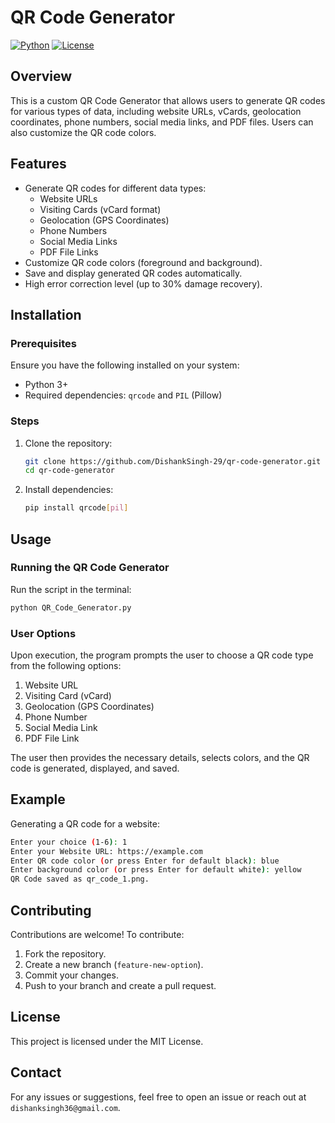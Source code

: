 # QR Code Generator
[![Python](https://img.shields.io/badge/Python-3.7%2B-blue)](https://www.python.org/)
[![License](https://img.shields.io/badge/License-MIT-green)](LICENSE)

## Overview
This is a custom QR Code Generator that allows users to generate QR codes for various types of data, including website URLs, vCards, geolocation coordinates, phone numbers, social media links, and PDF files. Users can also customize the QR code colors.

## Features
- Generate QR codes for different data types:
  - Website URLs
  - Visiting Cards (vCard format)
  - Geolocation (GPS Coordinates)
  - Phone Numbers
  - Social Media Links
  - PDF File Links
- Customize QR code colors (foreground and background).
- Save and display generated QR codes automatically.
- High error correction level (up to 30% damage recovery).

## Installation

### Prerequisites
Ensure you have the following installed on your system:
- Python 3+
- Required dependencies: `qrcode` and `PIL` (Pillow)

### Steps
1. Clone the repository:
   ```sh
   git clone https://github.com/DishankSingh-29/qr-code-generator.git
   cd qr-code-generator
   ```
2. Install dependencies:
   ```sh
   pip install qrcode[pil]
   ```

## Usage

### Running the QR Code Generator
Run the script in the terminal:
```sh
python QR_Code_Generator.py
```

### User Options
Upon execution, the program prompts the user to choose a QR code type from the following options:
1. Website URL
2. Visiting Card (vCard)
3. Geolocation (GPS Coordinates)
4. Phone Number
5. Social Media Link
6. PDF File Link

The user then provides the necessary details, selects colors, and the QR code is generated, displayed, and saved.

## Example
Generating a QR code for a website:
```sh
Enter your choice (1-6): 1
Enter your Website URL: https://example.com
Enter QR code color (or press Enter for default black): blue
Enter background color (or press Enter for default white): yellow
QR Code saved as qr_code_1.png.
```

## Contributing
Contributions are welcome! To contribute:
1. Fork the repository.
2. Create a new branch (`feature-new-option`).
3. Commit your changes.
4. Push to your branch and create a pull request.

## License
This project is licensed under the MIT License.

## Contact
For any issues or suggestions, feel free to open an issue or reach out at `dishanksingh36@gmail.com`.

